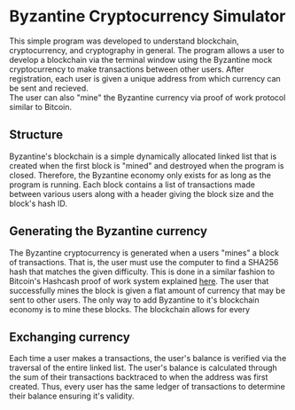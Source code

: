 # Byzantine Cryptocurrency Simulator

This simple program was developed to understand blockchain, cryptocurrency, and cryptography in general. 
The program allows a user to develop a blockchain via the terminal window using the Byzantine mock cryptocurrency to make transactions 
between other users. After registration, each user is given a unique address from which currency can be sent and recieved.  
The user can also "mine" the Byzantine currency via proof of work protocol similar to Bitcoin.  

## Structure
Byzantine's blockchain is a simple dynamically allocated linked list that is created when the first block is "mined"
and destroyed when the program is closed. Therefore, the Byzantine economy only exists for as long as the program is running. 
Each block contains a list of transactions made between various users along with 
a header giving the block size and the block's hash ID. 

## Generating the Byzantine currency
The Byzantine cryptocurrency is generated when a users "mines" a block of transactions. That is, the user must use the computer to find a SHA256 hash 
that matches the given difficulty. This is done in a similar fashion to Bitcoin's Hashcash proof of work system explained [here](https://en.wikipedia.org/wiki/Hashcash#Bitcoin_mining).
The user that successfully mines the block is given a flat amount of currency that may be sent to other users. The only way to add Byzantine to it's blockchain economy is 
to mine these blocks. The blockchain allows for every 

## Exchanging currency 
Each time a user makes a transactions, the user's balance is verified via the traversal of the entire linked list. The user's balance
is calculated through the sum of their transactions backtraced to when the address was first created. Thus, every user has the same ledger of transactions
to determine their balance ensuring it's validity. 
